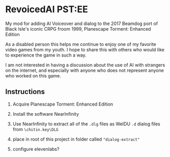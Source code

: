 # RevoicedAI PST:EE

My mod for adding AI Voiceover and dialog to the 2017 Beamdog port of Black Isle's iconic CRPG froom 1999, Planescape Torment: Enhanced Edition

As a disabled person this helps me continue to enjoy one of my favorite video games from my youth. I hope to share this with others who would like to experience the game in such a way. 

I am not interested in having a discussion about the use of AI with strangers on the internet, and especially with anyone who does not represent anyone who worked on this game.

## Instructions
1. Acquire Planescape Torment: Enhanced Edition
2. Install the software NearInfinity
3. Use NearInfinity to extract all of the `.dlg` files as WeIDU `.d` dialog files from `\chitin.key\DLG`
4. place in root of this project in folder called `"dialog-extract"`

5. configure elevenlabs?